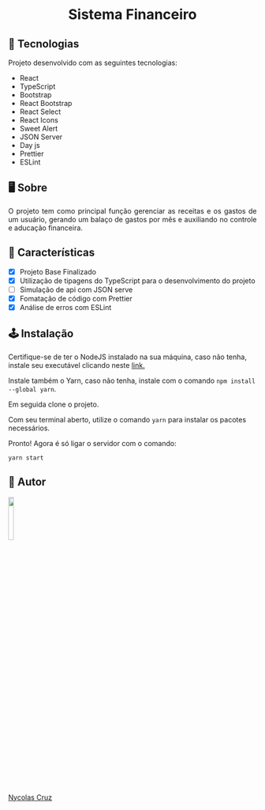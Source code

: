 <h1 align="center">Sistema Financeiro</h1>

## 🚀 Tecnologias

<p>Projeto desenvolvido com as seguintes tecnologias:</p>

- React
- TypeScript
- Bootstrap
- React Bootstrap
- React Select
- React Icons
- Sweet Alert
- JSON Server
- Day js
- Prettier
- ESLint

## 🖥️ Sobre

<p align="justify">O projeto tem como principal função gerenciar as receitas e os gastos de um usuário, gerando um balaço de gastos por mês e auxiliando no controle e  aducação financeira.</p>

## 🔧 Características

- [x] Projeto Base Finalizado
- [x] Utilização de tipagens do TypeScript para o desenvolvimento do projeto
- [ ] Simulação de api com JSON serve
- [x] Fomatação de código com Prettier
- [x] Análise de erros com ESLint

## 🕹️ Instalação

Certifique-se de ter o NodeJS instalado na sua máquina, caso não tenha, instale seu executável clicando neste <a href="https://nodejs.org/pt-br/download/">link.</a>

Instale também o Yarn, caso não tenha, instale com o comando ````npm install --global yarn````.

Em seguida clone o projeto.

Com seu terminal aberto, utilize o comando ````yarn```` para instalar os pacotes necessários.

Pronto! Agora é só ligar o servidor com o comando:
````
yarn start
````

## 🐧 Autor

<a href="https://github.com/NycolasCruz">
    <img src="https://github.com/NycolasCruz.png"  width="15%">
    <p>Nycolas Cruz</p>
</a>

